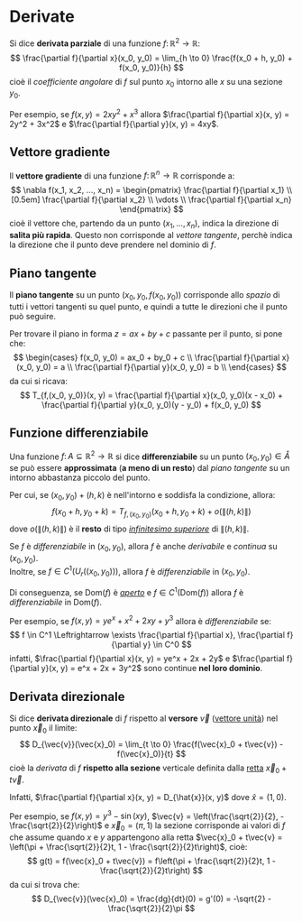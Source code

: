 # Derivate

Si dice **derivata parziale** di una funzione $f\colon \mathbb{R}^2 \to \mathbb{R}$:
$$
\frac{\partial f}{\partial x}(x_0, y_0) =
\lim_{h \to 0} \frac{f(x_0 + h, y_0) + f(x_0, y_0)}{h}
$$
cioè il _coefficiente angolare_ di $f$ sul punto $x_0$ intorno alle $x$ su una sezione $y_0$.

Per esempio, se $f(x, y) = 2xy^2 + x^3$ allora $\frac{\partial f}{\partial x}(x, y) = 2y^2 + 3x^2$ e $\frac{\partial f}{\partial y}(x, y) = 4xy$.

## Vettore gradiente

Il **vettore gradiente** di una funzione $f\colon \mathbb{R}^n \to \mathbb{R}$ corrisponde a:
$$
\nabla f(x_1, x_2, ..., x_n) = \begin{pmatrix}
\frac{\partial f}{\partial x_1} \\[0.5em]
\frac{\partial f}{\partial x_2} \\
\vdots \\
\frac{\partial f}{\partial x_n}
\end{pmatrix}
$$
cioè il vettore che, partendo da un punto $(x_1, ..., x_n)$, indica la direzione di **salita più rapida**.
Questo non corrisponde al _vettore tangente_, perchè indica la direzione che il punto deve prendere nel dominio di $f$.

## Piano tangente

Il **piano tangente** su un punto $(x_0, y_0, f(x_0, y_0))$ corrisponde allo _spazio_ di tutti i vettori tangenti su quel punto, e quindi a tutte le direzioni che il punto può seguire.

Per trovare il piano in forma $z = ax + by + c$ passante per il punto, si pone che:
$$
\begin{cases}
f(x_0, y_0) = ax_0 + by_0 + c \\
\frac{\partial f}{\partial x}(x_0, y_0) = a \\
\frac{\partial f}{\partial y}(x_0, y_0) = b \\
\end{cases}
$$
da cui si ricava:
$$
T_{f,(x_0, y_0)}(x, y) = \frac{\partial f}{\partial x}(x_0, y_0)(x - x_0) + \frac{\partial f}{\partial y}(x_0, y_0)(y - y_0) + f(x_0, y_0)
$$

## Funzione differenziabile

Una funzione $f\colon A \subseteq \mathbb{R}^2 \to \mathbb{R}$ si dice **differenziabile** su un punto $(x_0, y_0) \in \mathring{A}$ se può essere **approssimata** (**a meno di un resto**) dal _piano tangente_ su un intorno abbastanza piccolo del punto.

Per cui, se $(x_0, y_0) + (h, k)$ è nell'intorno e soddisfa la condizione, allora:
$$
f(x_0 + h, y_0 + k) = T_{f,(x_0, y_0)}(x_0 + h, y_0 + k) + o(\|(h, k)\|)
$$
dove $o(\|(h, k)\|)$ è il **resto** di tipo [_infinitesimo superiore_](../../../ct0432/07/README.md#funzioni-infinitesime) di $\|(h, k)\|$.

Se $f$ è _differenziabile_ in $(x_0, y_0)$, allora $f$ è anche _derivabile_ e _continua_ su $(x_0, y_0)$. \
Inoltre, se $f \in C^1(U_r((x_0, y_0)))$, allora $f$ è _differenziabile_ in $(x_0, y_0)$.

Di conseguenza, se $\mathrm{Dom}(f)$ è [_aperto_](../03/README.md#proprietà) e $f \in C^1(\mathrm{Dom}(f))$ allora $f$ è _differenziabile_ in $\mathrm{Dom}(f)$.

Per esempio, se $f(x, y) = ye^x + x^2 + 2xy + y^3$ allora è _differenziabile_ se:
$$
f \in C^1 \Leftrightarrow \exists \frac{\partial f}{\partial x}, \frac{\partial f}{\partial y} \in C^0
$$
infatti, $\frac{\partial f}{\partial x}(x, y) = ye^x + 2x + 2y$ e $\frac{\partial f}{\partial y}(x, y) = e^x + 2x + 3y^2$ sono continue **nel loro dominio**.

## Derivata direzionale

Si dice **derivata direzionale** di $f$ rispetto al **versore** $\vec{v}$ ([vettore unità](../../../ct0435/02/01/README.md#vettore-unità)) nel punto $\vec{x}_0$ il limite:
$$
D_{\vec{v}}(\vec{x}_0) = \lim_{t \to 0} \frac{f(\vec{x}_0 + t\vec{v}) - f(\vec{x}_0)}{t}
$$
cioè la _derivata_ di $f$ **rispetto alla sezione** verticale definita dalla [retta](../../../ct0435/03/README.md#retta) $\vec{x}_0 + t\vec{v}$.

Infatti, $\frac{\partial f}{\partial x}(x, y) = D_{\hat{x}}(x, y)$ dove $\hat{x} = (1, 0)$.

Per esempio, se $f(x, y) = y^3 - \sin(xy)$, $\vec{v} = \left(\frac{\sqrt{2}}{2}, -\frac{\sqrt{2}}{2}\right)$ e $\vec{x}_0 = (\pi, 1)$ la sezione corrisponde ai valori di $f$ che assume quando $x$ e $y$ appartengono alla retta $\vec{x}_0 + t\vec{v} = \left(\pi + \frac{\sqrt{2}}{2}t, 1 - \frac{\sqrt{2}}{2}t\right)$, cioè:
$$
g(t) = f(\vec{x}_0 + t\vec{v}) = f\left(\pi + \frac{\sqrt{2}}{2}t, 1 - \frac{\sqrt{2}}{2}t\right)
$$
da cui si trova che:
$$
D_{\vec{v}}(\vec{x}_0) = \frac{dg}{dt}(0) = g'(0) = -\sqrt{2} - \frac{\sqrt{2}}{2}\pi
$$
